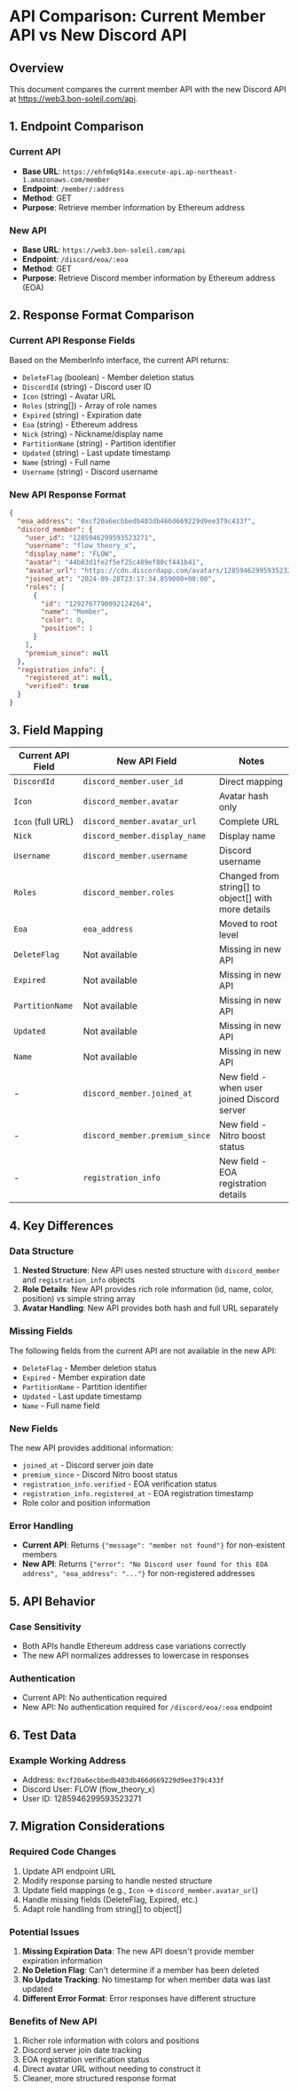 # API Comparison: Current Member API vs New Discord API

## Overview

This document compares the current member API with the new Discord API at https://web3.bon-soleil.com/api.

## 1. Endpoint Comparison

### Current API
- **Base URL**: `https://ehfm6q914a.execute-api.ap-northeast-1.amazonaws.com/member`
- **Endpoint**: `/member/:address`
- **Method**: GET
- **Purpose**: Retrieve member information by Ethereum address

### New API
- **Base URL**: `https://web3.bon-soleil.com/api`
- **Endpoint**: `/discord/eoa/:eoa`
- **Method**: GET
- **Purpose**: Retrieve Discord member information by Ethereum address (EOA)

## 2. Response Format Comparison

### Current API Response Fields
Based on the MemberInfo interface, the current API returns:
- `DeleteFlag` (boolean) - Member deletion status
- `DiscordId` (string) - Discord user ID
- `Icon` (string) - Avatar URL
- `Roles` (string[]) - Array of role names
- `Expired` (string) - Expiration date
- `Eoa` (string) - Ethereum address
- `Nick` (string) - Nickname/display name
- `PartitionName` (string) - Partition identifier
- `Updated` (string) - Last update timestamp
- `Name` (string) - Full name
- `Username` (string) - Discord username

### New API Response Format
```json
{
  "eoa_address": "0xcf20a6ecbbedb403db466d669229d9ee379c433f",
  "discord_member": {
    "user_id": "1285946299593523271",
    "username": "flow_theory_x",
    "display_name": "FLOW",
    "avatar": "44b83d1fe2f5ef25c489ef80cf441b41",
    "avatar_url": "https://cdn.discordapp.com/avatars/1285946299593523271/44b83d1fe2f5ef25c489ef80cf441b41.png",
    "joined_at": "2024-09-28T23:17:34.859000+00:00",
    "roles": [
      {
        "id": "1292767790092124264",
        "name": "Member",
        "color": 0,
        "position": 1
      }
    ],
    "premium_since": null
  },
  "registration_info": {
    "registered_at": null,
    "verified": true
  }
}
```

## 3. Field Mapping

| Current API Field | New API Field | Notes |
|------------------|---------------|-------|
| `DiscordId` | `discord_member.user_id` | Direct mapping |
| `Icon` | `discord_member.avatar` | Avatar hash only |
| `Icon` (full URL) | `discord_member.avatar_url` | Complete URL |
| `Nick` | `discord_member.display_name` | Display name |
| `Username` | `discord_member.username` | Discord username |
| `Roles` | `discord_member.roles` | Changed from string[] to object[] with more details |
| `Eoa` | `eoa_address` | Moved to root level |
| `DeleteFlag` | Not available | Missing in new API |
| `Expired` | Not available | Missing in new API |
| `PartitionName` | Not available | Missing in new API |
| `Updated` | Not available | Missing in new API |
| `Name` | Not available | Missing in new API |
| - | `discord_member.joined_at` | New field - when user joined Discord server |
| - | `discord_member.premium_since` | New field - Nitro boost status |
| - | `registration_info` | New field - EOA registration details |

## 4. Key Differences

### Data Structure
1. **Nested Structure**: New API uses nested structure with `discord_member` and `registration_info` objects
2. **Role Details**: New API provides rich role information (id, name, color, position) vs simple string array
3. **Avatar Handling**: New API provides both hash and full URL separately

### Missing Fields
The following fields from the current API are not available in the new API:
- `DeleteFlag` - Member deletion status
- `Expired` - Member expiration date
- `PartitionName` - Partition identifier
- `Updated` - Last update timestamp
- `Name` - Full name field

### New Fields
The new API provides additional information:
- `joined_at` - Discord server join date
- `premium_since` - Discord Nitro boost status
- `registration_info.verified` - EOA verification status
- `registration_info.registered_at` - EOA registration timestamp
- Role color and position information

### Error Handling
- **Current API**: Returns `{"message": "member not found"}` for non-existent members
- **New API**: Returns `{"error": "No Discord user found for this EOA address", "eoa_address": "..."}` for non-registered addresses

## 5. API Behavior

### Case Sensitivity
- Both APIs handle Ethereum address case variations correctly
- The new API normalizes addresses to lowercase in responses

### Authentication
- Current API: No authentication required
- New API: No authentication required for `/discord/eoa/:eoa` endpoint

## 6. Test Data

### Example Working Address
- Address: `0xcf20a6ecbbedb403db466d669229d9ee379c433f`
- Discord User: FLOW (flow_theory_x)
- User ID: 1285946299593523271

## 7. Migration Considerations

### Required Code Changes
1. Update API endpoint URL
2. Modify response parsing to handle nested structure
3. Update field mappings (e.g., `Icon` → `discord_member.avatar_url`)
4. Handle missing fields (DeleteFlag, Expired, etc.)
5. Adapt role handling from string[] to object[]

### Potential Issues
1. **Missing Expiration Data**: The new API doesn't provide member expiration information
2. **No Deletion Flag**: Can't determine if a member has been deleted
3. **No Update Tracking**: No timestamp for when member data was last updated
4. **Different Error Format**: Error responses have different structure

### Benefits of New API
1. Richer role information with colors and positions
2. Discord server join date tracking
3. EOA registration verification status
4. Direct avatar URL without needing to construct it
5. Cleaner, more structured response format